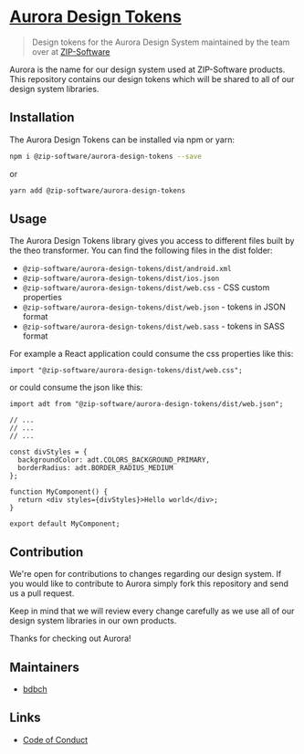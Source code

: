 # [Aurora Design Tokens](https://aurora-design-tokens.netlify.com/)

> Design tokens for the Aurora Design System maintained by the team over at [ZIP-Software](https://github.com/ZIP-Software)

Aurora is the name for our design system used at ZIP-Software products. This repository contains our design tokens which will be shared to all of our design system libraries.

## Installation

The Aurora Design Tokens can be installed via npm or yarn:

```sh
npm i @zip-software/aurora-design-tokens --save
```

or

```sh
yarn add @zip-software/aurora-design-tokens
```

## Usage

The Aurora Design Tokens library gives you access to different files built by the theo transformer. You can find the following files in the dist folder:

- `@zip-software/aurora-design-tokens/dist/android.xml`
- `@zip-software/aurora-design-tokens/dist/ios.json`
- `@zip-software/aurora-design-tokens/dist/web.css` - CSS custom properties
- `@zip-software/aurora-design-tokens/dist/web.json` - tokens in JSON format
- `@zip-software/aurora-design-tokens/dist/web.sass` - tokens in SASS format

For example a React application could consume the css properties like this:

```tsx
import "@zip-software/aurora-design-tokens/dist/web.css";
```

or could consume the json like this:

```tsx
import adt from "@zip-software/aurora-design-tokens/dist/web.json";

// ...
// ...
// ...

const divStyles = {
  backgroundColor: adt.COLORS_BACKGROUND_PRIMARY,
  borderRadius: adt.BORDER_RADIUS_MEDIUM
};

function MyComponent() {
  return <div styles={divStyles}>Hello world</div>;
}

export default MyComponent;
```

## Contribution

We're open for contributions to changes regarding our design system. If you would like to contribute to Aurora simply fork this repository and send us a pull request.

Keep in mind that we will review every change carefully as we use all of our design system libraries in our own products.

Thanks for checking out Aurora!

## Maintainers

- [bdbch](https://github.com/bdbch)

## Links

- [Code of Conduct](CODE_OF_CONDUCT.md)

